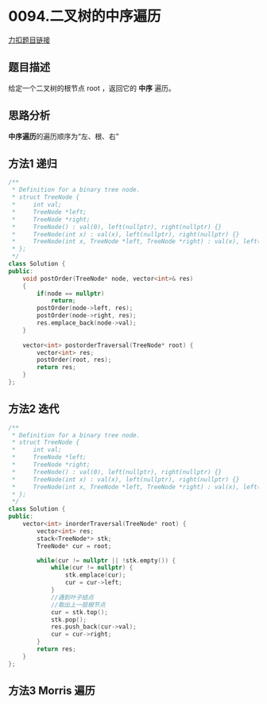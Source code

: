 <p id="二叉树的中序遍历"></p>

# 0094.二叉树的中序遍历  

[力扣题目链接](https://leetcode-cn.com/problems/binary-tree-inorder-traversal/)      


## 题目描述   

给定一个二叉树的根节点 root ，返回它的 **中序** 遍历。  

 




## 思路分析  

**中序遍历**的遍历顺序为“左、根、右”   



## 方法1 递归  

```cpp
/**
 * Definition for a binary tree node.
 * struct TreeNode {
 *     int val;
 *     TreeNode *left;
 *     TreeNode *right;
 *     TreeNode() : val(0), left(nullptr), right(nullptr) {}
 *     TreeNode(int x) : val(x), left(nullptr), right(nullptr) {}
 *     TreeNode(int x, TreeNode *left, TreeNode *right) : val(x), left(left), right(right) {}
 * };
 */
class Solution {
public:
    void postOrder(TreeNode* node, vector<int>& res)
    {
        if(node == nullptr)
            return;
        postOrder(node->left, res);
        postOrder(node->right, res);
        res.emplace_back(node->val);
    }
    
    vector<int> postorderTraversal(TreeNode* root) {
        vector<int> res;
        postOrder(root, res);
        return res;
    }
};
```  

## 方法2 迭代  

```cpp
/**
 * Definition for a binary tree node.
 * struct TreeNode {
 *     int val;
 *     TreeNode *left;
 *     TreeNode *right;
 *     TreeNode() : val(0), left(nullptr), right(nullptr) {}
 *     TreeNode(int x) : val(x), left(nullptr), right(nullptr) {}
 *     TreeNode(int x, TreeNode *left, TreeNode *right) : val(x), left(left), right(right) {}
 * };
 */
class Solution {
public:
    vector<int> inorderTraversal(TreeNode* root) {
        vector<int> res;
        stack<TreeNode*> stk;
        TreeNode* cur = root;

        while(cur != nullptr || !stk.empty()) {
            while(cur != nullptr) {
                stk.emplace(cur);
                cur = cur->left;
            }
            //遇到叶子结点
            //取出上一层根节点
            cur = stk.top();
            stk.pop();
            res.push_back(cur->val);
            cur = cur->right;
        }
        return res;
    }
};
```


## 方法3 Morris 遍历  




